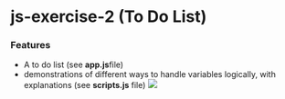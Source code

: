 # js-exercise-2 (To Do List)
### Features
- A to do list (see **app.js**file)
- demonstrations of different ways to handle variables logically, with explanations (see **scripts.js** file)
![](https://i.imgur.com/daxcmLP.gif)
